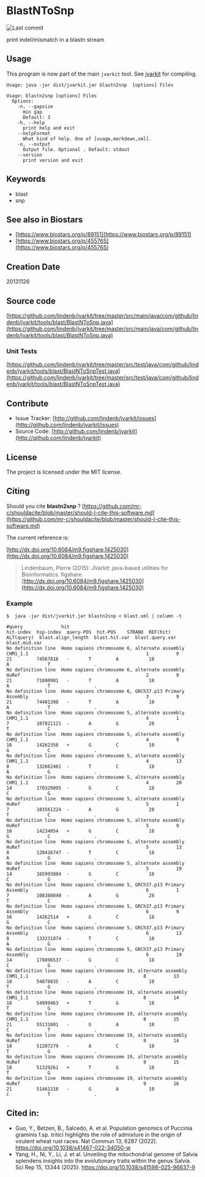 # BlastNToSnp

![Last commit](https://img.shields.io/github/last-commit/lindenb/jvarkit.png)

print indel/mismatch in a blastn stream


## Usage


This program is now part of the main `jvarkit` tool. See [jvarkit](JvarkitCentral.md) for compiling.


```
Usage: java -jar dist/jvarkit.jar blastn2snp  [options] Files

Usage: blastn2snp [options] Files
  Options:
    -n, --gapsize
      min gap
      Default: 3
    -h, --help
      print help and exit
    --helpFormat
      What kind of help. One of [usage,markdown,xml].
    -o, --output
      Output file. Optional . Default: stdout
    --version
      print version and exit

```


## Keywords

 * blast
 * snp



## See also in Biostars

 * [https://www.biostars.org/p/89151](https://www.biostars.org/p/89151)
 * [https://www.biostars.org/p/455765](https://www.biostars.org/p/455765)



## Creation Date

20131126

## Source code 

[https://github.com/lindenb/jvarkit/tree/master/src/main/java/com/github/lindenb/jvarkit/tools/blast/BlastNToSnp.java](https://github.com/lindenb/jvarkit/tree/master/src/main/java/com/github/lindenb/jvarkit/tools/blast/BlastNToSnp.java)

### Unit Tests

[https://github.com/lindenb/jvarkit/tree/master/src/test/java/com/github/lindenb/jvarkit/tools/blast/BlastNToSnpTest.java](https://github.com/lindenb/jvarkit/tree/master/src/test/java/com/github/lindenb/jvarkit/tools/blast/BlastNToSnpTest.java)


## Contribute

- Issue Tracker: [http://github.com/lindenb/jvarkit/issues](http://github.com/lindenb/jvarkit/issues)
- Source Code: [http://github.com/lindenb/jvarkit](http://github.com/lindenb/jvarkit)

## License

The project is licensed under the MIT license.

## Citing

Should you cite **blastn2snp** ? [https://github.com/mr-c/shouldacite/blob/master/should-I-cite-this-software.md](https://github.com/mr-c/shouldacite/blob/master/should-I-cite-this-software.md)

The current reference is:

[http://dx.doi.org/10.6084/m9.figshare.1425030](http://dx.doi.org/10.6084/m9.figshare.1425030)

> Lindenbaum, Pierre (2015): JVarkit: java-based utilities for Bioinformatics. figshare.
> [http://dx.doi.org/10.6084/m9.figshare.1425030](http://dx.doi.org/10.6084/m9.figshare.1425030)


### Example

```
$  java -jar dist/jvarkit.jar blastn2snp < blast.xml | column -t
```

```
#query              hit                                                                                              hit-index  hsp-index  query-POS  hit-POS    STRAND  REF(hit)  ALT(query)  blast.align_length  blast.hit.var  blast.query.var  blast.mid.var
No definition line  Homo sapiens chromosome 6, alternate assembly CHM1_1.1                                           1          9          21         74567818   -       T         A           18                  A              T                .
No definition line  Homo sapiens chromosome 6, alternate assembly HuRef                                              2          9          21         71600901   -       T         A           18                  A              T                .
No definition line  Homo sapiens chromosome 6, GRCh37.p13 Primary Assembly                                           3          9          21         74401398   -       T         A           18                  A              T                .
No definition line  Homo sapiens chromosome 5, alternate assembly CHM1_1.1                                           4          1          7          107821121  -       A         G           28                  T              C                .
No definition line  Homo sapiens chromosome 5, alternate assembly CHM1_1.1                                           4          9          16         14262358   +       G         C           18                  G              C                .
No definition line  Homo sapiens chromosome 5, alternate assembly CHM1_1.1                                           4          13         8          132662461  -       T         C           18                  A              G                .
No definition line  Homo sapiens chromosome 5, alternate assembly CHM1_1.1                                           4          20         14         170329095  -       G         C           18                  C              G                .
No definition line  Homo sapiens chromosome 5, alternate assembly HuRef                                              5          1          7          103561224  -       A         G           28                  T              C                .
No definition line  Homo sapiens chromosome 5, alternate assembly HuRef                                              5          9          16         14234054   +       G         C           18                  G              C                .
No definition line  Homo sapiens chromosome 5, alternate assembly HuRef                                              5          13         8          128416747  -       T         C           18                  A              G                .
No definition line  Homo sapiens chromosome 5, alternate assembly HuRef                                              5          19         14         165993804  -       G         C           18                  C              G                .
No definition line  Homo sapiens chromosome 5, GRCh37.p13 Primary Assembly                                           6          1          7          108388040  -       A         G           28                  T              C                .
No definition line  Homo sapiens chromosome 5, GRCh37.p13 Primary Assembly                                           6          9          16         14262514   +       G         C           18                  G              C                .
No definition line  Homo sapiens chromosome 5, GRCh37.p13 Primary Assembly                                           6          13         8          133231874  -       T         C           18                  A              G                .
No definition line  Homo sapiens chromosome 5, GRCh37.p13 Primary Assembly                                           6          19         14         170896537  -       G         C           18                  C              G                .
No definition line  Homo sapiens chromosome 19, alternate assembly CHM1_1.1                                          8          13         18         54878835   -       A         C           18                  T              G                .
No definition line  Homo sapiens chromosome 19, alternate assembly CHM1_1.1                                          8          14         18         54999463   +       T         G           18                  T              G                .
No definition line  Homo sapiens chromosome 19, alternate assembly CHM1_1.1                                          8          15         21         55131801   -       G         A           18                  C              T                .
No definition line  Homo sapiens chromosome 19, alternate assembly HuRef                                             9          14         18         51207279   -       A         C           18                  T              G                .
No definition line  Homo sapiens chromosome 19, alternate assembly HuRef                                             9          15         18         51329261   +       T         G           18                  T              G                .
No definition line  Homo sapiens chromosome 19, alternate assembly HuRef                                             9          16         21         51461318   -       G         A           18                  C              T                .

```

## Cited in:

  * Guo, Y., Betzen, B., Salcedo, A. et al. Population genomics of Puccinia graminis f.sp. tritici highlights the role of admixture in the origin of virulent wheat rust races. Nat Commun 13, 6287 (2022). https://doi.org/10.1038/s41467-022-34050-w
  * Yang, H., Ni, Y., Li, J. et al. Unveiling the mitochondrial genome of Salvia splendens insights into the evolutionary traits within the genus Salvia. Sci Rep 15, 13344 (2025). https://doi.org/10.1038/s41598-025-96637-9


